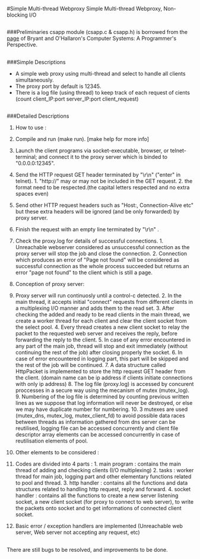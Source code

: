 #Simple Multi-thread Webproxy
Simple Multi-thread Webproxy, Non-blocking I/O

##
###Preliminaries
csapp module (csapp.c & csapp.h) is borrowed from the [page](http://csapp.cs.cmu.edu/public/code.html) of Bryant and O'Hallaron's Computer Systems: A Programmer's Perspective.

##
###Simple Descriptions
- A simple web proxy using multi-thread and select to handle all clients simultaneously. 
- The proxy port by default is 12345. 
- There is a log file (using thread) to keep track of each request of cients (count client_IP:port server_IP:port client_request)

##
###Detailed Descriptions
1. How to use :
  1. Compile and run (make run). [make help for more info]
  2. Launch the client programs via socket-executable, browser, or telnet-terminal; and connect it to the proxy server which is binded to "0.0.0.0:12345".
  3. Send the HTTP request GET header terminated by "\r\n" ("enter" in telnet).
    1. "http://" may or may not be included in the GET request.
    2. the format need to be respected.(the capital letters respected and no extra spaces even)
  4. Send other HTTP request headers such as "Host:, Connection-Alive etc" but these extra headers will be ignored (and be only forwarded) by proxy server.
  5. Finish the request with an empty line terminated by "\r\n" .
  6. Check the proxy.log for details of successful connections.
    1. Unreachable webserver considered as unsuccessful connection as the proxy server will stop the job and close the connection.
    2. Connection which produces an error of "Page not found" will be considered as successful connection as the whole process succeeded but returns an error "page not found" to the client which is still a page.

2. Conception of proxy server:
  1. Proxy server will run continuosly until a control-c detected.
	2. In the main thread, it accepts initial "connect" requests from different clients 
	   in a multiplexing I/O manner and adds them to the read set.
	3. After checking the added and ready to be read clients in the main thread, 
	   we create a worker thread for each client and clear the client socket from the select pool.
	4. Every thread creates a new client socket to relay the packet to the requested web server
	   and receives the reply, before forwarding the reply to the client.
	5. In case of any error encountered in any part of the main job, thread will stop 
	   and exit immediately (without continuing the rest of the job) after closing properly the socket.
	6. In case of error encountered in logging part, this part will be skipped and the rest of
	   the job will be continued.
	7. A data structure called HttpPacket is implemented to store the http request GET header
	   from the client. (domain name can be ip address if clients initiate connections with only
	   ip address)
	8. The log file (proxy.log) is accessed by concurent proccesses in a secure way
	   using the mecanism of mutex (mutex_log).
	9. Numbering of the log file is determined by counting previous written lines as we
	   suppose that log information will never be destroyed, or else we may have
	   duplicate number for numbering.
	10. 3 mutexes are used (mutex_dns, mutex_log, mutex_client_fd) to avoid possible data races
	   between threads as information gathered from dns server can be reutilised, logging file
	   can be accessed concurrently and client file descriptor array elements can be accessed 
	   concurrently in case of reutilisation elements of pool.

3. Other elements to be considered :
  1. Codes are divided into 4 parts : 
    1. main program : contains the main thread of adding and checking clients (I/O multiplexing)
    2. tasks : worker thread for main job, logging part and other elementary functions related to pool and thread.
    3. http handler : contains all the functions and data structures related to handling http request, reply and forward.
    4. socket handler : contains all the functions to create a new server listening socket, a new client socket (for proxy to connect to web server), to write the packets onto socket and to get informations of connected client socket.
  2. Basic error / exception handlers are implemented (Unreachable web server, Web server not accepting any request, etc)
  
##
There are still bugs to be resolved, and improvements to be done.
